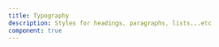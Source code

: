 ```yaml
---
title: Typography
description: Styles for headings, paragraphs, lists...etc
component: true
---
```

